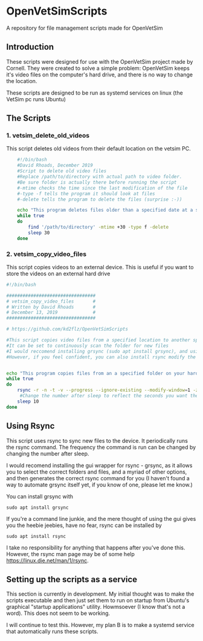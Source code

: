 # OpenVetSimScripts
A repository for file management scripts made for OpenVetSim

## Introduction
These scripts were designed for use with the OpenVetSim project made by Cornell. They were created to solve a simple problem: OpenVetSim keeps it's video files on the computer's hard drive, and there is no way to change the location.

These scripts are designed to be run as systemd services on linux (the VetSim pc runs Ubuntu)

## The Scripts
### 1. vetsim_delete_old_videos
This script deletes old videos from their default location on the vetsim PC. 
    

```bash
    #!/bin/bash
    #David Rhoads, December 2019
    #Script to delete old video files
    #Replace /path/to/directory with actual path to video folder. 
    #Be sure folder is actually there before running the script
    #-mtime checks the time since the last modification of the file
    #-type -f tells the program it should look at files
    #-delete tells the program to delete the files (surprise :-))

    echo "This program deletes files older than a specified date at a specified location."
    while true
    do
        find '/path/to/directory' -mtime +30 -type f -delete
        sleep 30
    done
```

### 2. vetsim_copy_video_files
This script copies videos to an external device. This is useful if you want to store the videos on an external hard drive

```bash
#!/bin/bash

#################################
# vetsim_copy_video_files       #
# Written by David Rhoads       #
# December 13, 2019             #
#################################

# https://github.com/kd2flz/OpenVetSimScripts 

#This script copies video files from a specified location to another specified location
#It can be set to continuously scan the folder for new files
#I would reccomend installing grsync (sudo apt install grsync), and using it's built in dry run feature to generate the correct script
#However, if you feel confident, you can also install rsync modify the below script to reflect the correct paths for your device


echo "This program copies files from an a specified folder on your hard drive to an external device."
while true
do
    rsync -r -n -t -v --progress --ignore-existing --modify-window=1 -z -s /path/to/directory /media/user/device_name/folder
     #Change the number after sleep to reflect the seconds you want the script to wait before running rsync again
    sleep 10
done
```

## Using Rsync
This script uses rsync to sync new files to the device. It periodically runs the rsync command. The frequency the command is run can be changed by changing the number after sleep. 

I would recomend installing the gui wrapper for rsync - grsync, as it allows you to select the correct folders and files, and a myriad of other options, and then generates the correct rsync command for you (I haven't found a way to automate grsync itself yet, if you know of one, please let me know.)

You can install grsync with
```
sudo apt install grsync
```

If you're a command line junkie, and the mere thought of using the gui gives you the heebie jeebies, have no fear, rsync can be installed by 

```
sudo apt install rsync
```
I take no responsibility for anything that happens after you've done this. However, the rsync man page may be of some help https://linux.die.net/man/1/rsync. 

## Setting up the scripts as a service
This section is currently in development. My initial thought was to make the scripts executable and then just set them to run on startup from Ubuntu's graphical "startup applications" utility. Howmsoever (I know that's not a word). This does not seem to be working. 

I will continue to test this. However, my plan B is to make a systemd service that automatically runs these scripts. 